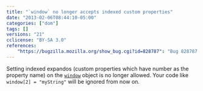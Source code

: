 ```yaml
---
title: "`window` no longer accepts indexed custom properties"
date: "2013-02-06T08:44:10-05:00"
categories: ["dom"]
tags: []
versions: "21"
cclicense: "BY-SA 3.0"
references:
    "https://bugzilla.mozilla.org/show_bug.cgi?id=828787": "Bug 828787 – Stop allowing indexed expandos on windows"
---
```

Setting indexed expandos (custom properties which have number as the property name) on the [`window`](https://developer.mozilla.org/en-US/docs/Web/API/window) object is no longer allowed. Your code like `window[2] = "myString"` will be ignored from now on.
